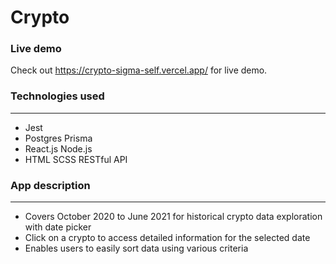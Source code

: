# Crypto

### **Live demo**

Check out <https://crypto-sigma-self.vercel.app/> for live demo.

### **Technologies used**

---

- Jest
- Postgres Prisma
- React.js Node.js
- HTML SCSS RESTful API

### **App description**

---

- Covers October 2020 to June 2021 for historical crypto data exploration with date picker
- Click on a crypto to access detailed information for the selected date
- Enables users to easily sort data using various criteria
